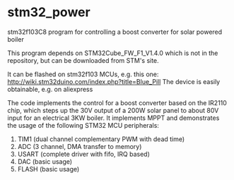 # stm32_power
stm32f103C8 program for controlling a boost converter for solar powered boiler

This program depends on STM32Cube_FW_F1_V1.4.0 which is not in the repository, but can be downloaded from STM's site.

It can be flashed on stm32f103 MCUs, e.g. this one: http://wiki.stm32duino.com/index.php?title=Blue_Pill 
The device is easily obtainable, e.g. on aliexpress

The code implements the control for a boost converter based on the IR2110 chip, which steps up the 30V output of a 200W solar panel to 
about 80V input for an electrical 3KW boiler. It implements MPPT and demonstrates the usage of the following STM32 MCU peripherals:

1. TIM1 (dual channel complementary PWM with dead time)
2. ADC (3 channel, DMA transfer to memory)
3. USART (complete driver with fifo, IRQ based)
4. DAC (basic usage)
5. FLASH (basic usage)
